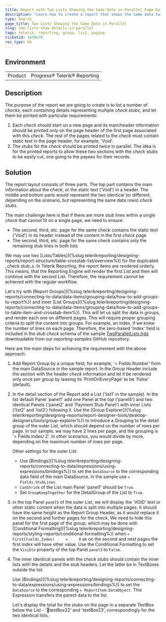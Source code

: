 ```yaml
---
title: Report with Two Lists Showing the Same Data in Parallel Page by Page
description: "Learn how to create a report that shows the same data twice per page in parallel in Telerik Reporting."
type: how-to
page_title: Two Lists Showing the Same Data in Parallel
slug: two-lists-show-details-in-parallel
tags: telerik, reporting, group, list, paging
ticketid: 1670679
res_type: kb
---
```


## Environment

<table>
	<tbody>
		<tr>
			<td>Product</td>
			<td>Progress® Telerik® Reporting</td>
		</tr>
	</tbody>
</table>

## Description

The purpose of the report we are going to create is to list a number of _checks_, each containing details representing multiple _check stubs_, and let them be printed with particular requirements:

1. Each _check_ should start on a new page and its main/header information should be printed only on the page header of the first page associated with this _check_. The rest of the pages related to the _check_ must contain static text in the page header, for example, 'Void'.
1. The _stubs_ for the _check_ should be printed twice in parallel. The idea is for the printed reports to allow these two sections with the _check stubs_ to be easily cut, one going to the payees for their records.

## Solution

The report layout consists of three parts. The top part contains the main information about the _check_, or the static text ('Void') in a header. The middle and bottom parts would represent the two identical (or different, depending on the scenario, but representing the same data rows) _check stubs_.

The main challenge here is that if there are more _stub_ lines within a single _check_ that cannot fit on a single page, we need to ensure:

* The second, third, etc. page for the same check contains the static text ('Void') in its header instead of the content in the first _check_ page
* The second, third, etc. page for the same check contains only the remaining stub lines in both lists

We may use two [Lists/Tables]({%slug telerikreporting/designing-reports/report-structure/table-crosstab-list/overview%}) for the duplicated _check stub_s. In Telerik Reporting, the report items are rendered orderly. This means, that the Reporting Engine will render the first List and then will continue with the second List. Therefore, the requirement cannot be achieved with the regular workflow.

Let's try with [Report Groups]({%slug telerikreporting/designing-reports/connecting-to-data/data-items/grouping-data/how-to-add-groups-to-report%}) and inner [List Groups]({%slug telerikreporting/designing-reports/connecting-to-data/data-items/grouping-data/how-to-add-groups-to-table-item-and-crosstab-item%}). This will let us split the data in groups, and render each one on different pages. This will require proper grouping criteria to split the content into groups. For example, an index, if we knew the number of lines on each page. Therefore, the zero-based 'Index' field is included in the _stub check_ schema of the sample [TwoParallelLists.trdx](https://github.com/telerik/reporting-samples/blob/master/Sample%20Reports/TwoParallelLists.trdx) downloadable from our _reporting-samples_ GitHub repository.

Here are the main steps for achieving the requirement with the above approach:

1. Add Report Group by a unique field, for example, '= Fields.Number' from the main DataSource in the sample report. In the Group Header include the section with the header _check_ information and let it be rendered only once per group by leaving its 'PrintOnEveryPage' to be 'False' (default).
1. In the detail section of the Report add a List ('list1' in the sample). In the list default Panel 'panel1' add one Panel at the top ('panel5') and two identical Panels ('panel2' and 'Payment Stub Panel') with inner Lists ('list2' and 'list3') following it. Use the [Group Explorer]({%slug telerikreporting/designing-reports/report-designer-tools/desktop-designers/tools/group-explorer%}) to introduce a Grouping to the detail group of the outer List, which should depend on the number of rows per page. In our sample, we may have 2 lines per page, and the grouping is '= Fields.Index/ 2'. In other scenarios, you would divide by more, depending on the maximum number of rows per page.

	Other settings for the outer List:
	* Use [Bindings]({%slug telerikreporting/designing-reports/connecting-to-data/expressions/using-expressions/bindings%}) to set the `DataSource` to the corresponding data field of the main DataSource. In the sample use `= Fields.StubLines`.
	* `CanShrink` of the List main Panel 'panel1' should be `True`.
	* Set `GroupKeepTogether` for the DetailGroup of the List to `True`.

1. In the top Panel `panel5` of the outer List, we will display the 'VOID' text or other static content when the data is split into multiple pages. It should have the same height as the Report Group Header, as it would replace it on the second and further pages for the _check_. We need to hide this panel for the first page of the group, which may be done with [Conditional Formatting]({%slug telerikreporting/designing-reports/styling-reports/conditional-formatting%}) when `= First(Fields.Index)     =     0` as on the second and next pages the first index will have other value. Use the Conditional Formatting to set the `Visible` property of the top Panel `panel5` to `False`.
1. The inner identical panels with the _check stubs_ should contain the inner lists with the details and the stub headers. Let the latter be in TextBoxes outside the list.

	Use [Bindings]({%slug telerikreporting/designing-reports/connecting-to-data/expressions/using-expressions/bindings%}) to set the `DataSource` to the corresponding `= ReportItem.DataObject`. This Expression transfers the parent data to the list.

	Let's display the total for the _stubs_ on the page in a separate TextBox below the List - 'textBox22' and 'textBox23', correspondingly for the two identical lists.
